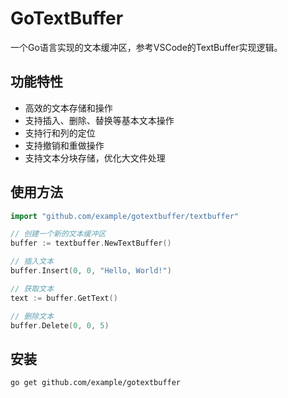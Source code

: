 # GoTextBuffer

一个Go语言实现的文本缓冲区，参考VSCode的TextBuffer实现逻辑。

## 功能特性

- 高效的文本存储和操作
- 支持插入、删除、替换等基本文本操作
- 支持行和列的定位
- 支持撤销和重做操作
- 支持文本分块存储，优化大文件处理

## 使用方法

```go
import "github.com/example/gotextbuffer/textbuffer"

// 创建一个新的文本缓冲区
buffer := textbuffer.NewTextBuffer()

// 插入文本
buffer.Insert(0, 0, "Hello, World!")

// 获取文本
text := buffer.GetText()

// 删除文本
buffer.Delete(0, 0, 5)
```

## 安装

```
go get github.com/example/gotextbuffer
``` 
